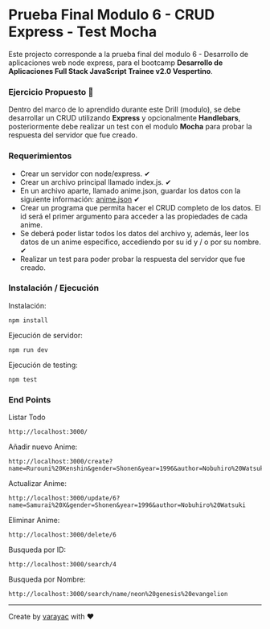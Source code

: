 # Prueba Final Modulo 6 - CRUD Express - Test Mocha

Este projecto corresponde a la prueba final del modulo 6 - Desarrollo de aplicaciones web node express, para el bootcamp **Desarrollo de Aplicaciones Full Stack JavaScript Trainee v2.0 Vespertino**.

### Ejercicio Propuesto 🚀

Dentro del marco de lo aprendido durante este Drill (modulo), se debe desarrollar un CRUD utilizando **Express** y opcionalmente **Handlebars**, posteriormente debe realizar un test con el modulo **Mocha** para probar la respuesta del servidor que fue creado.

### Requerimientos

-   Crear un servidor con node/express. ✔
-   Crear un archivo principal llamado index.js. ✔
-   En un archivo aparte, llamado anime.json, guardar los datos con la siguiente información: [anime.json](./anime.json) ✔
-   Crear un programa que permita hacer el CRUD completo de los datos. El id será el primer argumento para acceder a las propiedades de cada anime.
-   Se deberá poder listar todos los datos del archivo y, además, leer los datos de un anime especifico, accediendo por su id y / o por su nombre. ✔
-   Realizar un test para poder probar la respuesta del servidor que fue creado.

### Instalación / Ejecución

Instalación:

```
npm install
```

Ejecución de servidor:

```
npm run dev
```

Ejecución de testing:

```
npm test
```

### End Points

Listar Todo

```
http://localhost:3000/
```

Añadir nuevo Anime:

```
http://localhost:3000/create?name=Rurouni%20Kenshin&gender=Shonen&year=1996&author=Nobuhiro%20Watsuki
```

Actualizar Anime:

```
http://localhost:3000/update/6?name=Samurai%20X&gender=Shonen&year=1996&author=Nobuhiro%20Watsuki
```

Eliminar Anime:

```
http://localhost:3000/delete/6
```

Busqueda por ID:

```
http://localhost:3000/search/4
```

Busqueda por Nombre:

```
http://localhost:3000/search/name/neon%20genesis%20evangelion
```

---

Create by [varayac](https://github.com/varayac) with ♥️
